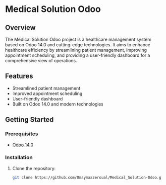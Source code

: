 # Medical Solution Odoo

## Overview

The Medical Solution Odoo project is a healthcare management system based on Odoo 14.0 and cutting-edge technologies. It aims to enhance healthcare efficiency by streamlining patient management, improving appointment scheduling, and providing a user-friendly dashboard for a comprehensive view of operations.

## Features

- Streamlined patient management
- Improved appointment scheduling
- User-friendly dashboard
- Built on Odoo 14.0 and modern technologies

## Getting Started

### Prerequisites

- [Odoo 14.0](https://www.odoo.com/)

### Installation

1. Clone the repository:

   ```bash
   git clone https://github.com/Omaymaazeroual/Medical_Solution-Odoo.git
